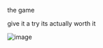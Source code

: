the game

give it a try its actually worth it

![image](https://user-images.githubusercontent.com/74303221/235784904-8cbcad93-1021-4f85-b424-2039e12ce8e1.png)
